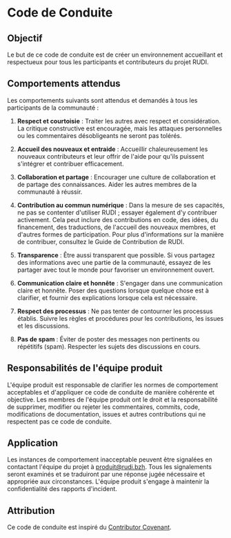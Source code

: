 # Code de Conduite

## Objectif
Le but de ce code de conduite est de créer un environnement accueillant et respectueux pour tous les participants et contributeurs du projet RUDI.

## Comportements attendus
Les comportements suivants sont attendus et demandés à tous les participants de la communauté :

1. **Respect et courtoisie** : Traiter les autres avec respect et considération. La critique constructive est encouragée, mais les attaques personnelles ou les commentaires désobligeants ne seront pas tolérés.

2. **Accueil des nouveaux et entraide** : Accueillir chaleureusement les nouveaux contributeurs et leur offrir de l'aide pour qu'ils puissent s'intégrer et contribuer efficacement.

3. **Collaboration et partage** : Encourager une culture de collaboration et de partage des connaissances. Aider les autres membres de la communauté à réussir.

4. **Contribution au commun numérique** : Dans la mesure de ses capacités, ne pas se contenter d'utiliser RUDI ; essayer également d'y contribuer activement. Cela peut inclure des contributions en code, des idées, du financement, des traductions, de l'accueil des nouveaux membres, et d'autres formes de participation. Pour plus d'informations sur la manière de contribuer, consultez le Guide de Contribution de RUDI.

5. **Transparence** : Être aussi transparent que possible. Si vous partagez des informations avec une partie de la communauté, essayez de les partager avec tout le monde pour favoriser un environnement ouvert.

6. **Communication claire et honnête** : S'engager dans une communication claire et honnête. Poser des questions lorsque quelque chose est à clarifier, et fournir des explications lorsque cela est nécessaire.

7. **Respect des processus** : Ne pas tenter de contourner les processus établis. Suivre les règles et procédures pour les contributions, les issues et les discussions.

8. **Pas de spam** : Éviter de poster des messages non pertinents ou répétitifs (spam). Respecter les sujets des discussions en cours.

## Responsabilités de l'équipe produit
L'équipe produit est responsable de clarifier les normes de comportement acceptables et d'appliquer ce code de conduite de manière cohérente et objective. Les membres de l'équipe produit ont le droit et la responsabilité de supprimer, modifier ou rejeter les commentaires, commits, code, modifications de documentation, issues et autres contributions qui ne respectent pas ce code de conduite.

## Application
Les instances de comportement inacceptable peuvent être signalées en contactant l'équipe du projet à produit@rudi.bzh. Tous les signalements seront examinés et se traduiront par une réponse jugée nécessaire et appropriée aux circonstances. L'équipe produit s'engage à maintenir la confidentialité des rapports d'incident.

## Attribution
Ce code de conduite est inspiré du [Contributor Covenant](https://www.contributor-covenant.org/).
